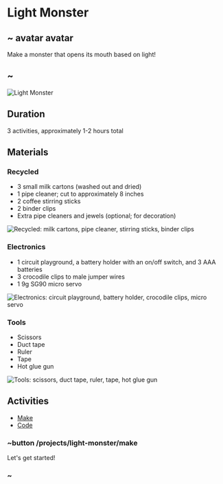 # Light Monster

## ~ avatar avatar 
Make a monster that opens its mouth based on light! 
## ~ 

![Light Monster](/static/cp/projects/light-monster.jpg)

## Duration

3 activities, approximately 1-2 hours total

## Materials

### Recycled
* 3 small milk cartons (washed out and dried)
* 1 pipe cleaner; cut to approximately 8 inches
* 2 coffee stirring sticks
* 2 binder clips
* Extra pipe cleaners and jewels (optional; for decoration)

![Recycled: milk cartons, pipe cleaner, stirring sticks, binder clips](/static/cp/projects/light-monster/recycle.png)

### Electronics
* 1 circuit playground, a battery holder with an on/off switch, and 3 AAA batteries
* 3 crocodile clips to male jumper wires
* 1 9g SG90 micro servo

![Electronics: circuit playground, battery holder, crocodile clips, micro servo](/static/cp/projects/light-monster/electronic.png)

### Tools
* Scissors
* Duct tape
* Ruler
* Tape
* Hot glue gun

![Tools: scissors, duct tape, ruler, tape, hot glue gun](/static/cp/projects/light-monster/tool.png)

## Activities
* [Make](/projects/light-monster/make)
* [Code](/projects/light-monster/code)

### ~button /projects/light-monster/make

Let's get started!

### ~

